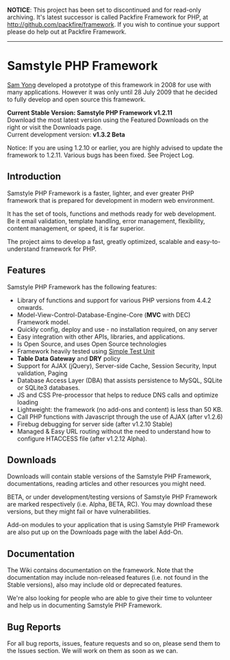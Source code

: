 **NOTICE**: This project has been set to discontinued and for read-only archiving. It's latest successor is called Packfire Framework for PHP, at http://github.com/packfire/framework. If you wish to continue your support please do help out at Packfire Framework.


---


# Samstyle PHP Framework #
[Sam Yong](http://thephpdeveloper.blogspot.com/) developed a prototype of this framework in 2008 for use with many applications. However it was only until 28 July 2009 that he decided to fully develop and open source this framework.

**Current Stable Version: Samstyle PHP Framework v1.2.11**<br />
Download the most latest version using the Featured Downloads on the right or visit the Downloads page.<br />
Current development version: **v1.3.2 Beta**

Notice: If you are using 1.2.10 or earlier, you are highly advised to update the framework to 1.2.11. Various bugs has been fixed. See Project Log.

## Introduction ##
Samstyle PHP Framework is a faster, lighter, and ever greater PHP framework that is prepared for development in modern web environment.

It has the set of tools, functions and methods ready for web development. Be it email validation, template handling, error management, flexibility, content management, or speed, it is far superior.

The project aims to develop a fast, greatly optimized, scalable and easy-to-understand framework for PHP.

## Features ##
Samstyle PHP Framework has the following features:

  * Library of functions and support for various PHP versions from 4.4.2 onwards.
  * Model-View-Control-Database-Engine-Core (**MVC** with DEC) Framework model.
  * Quickly config, deploy and use - no installation required, on any server
  * Easy integration with other APIs, libraries, and applications.
  * Is Open Source, and uses Open Source technologies
  * Framework heavily tested using [Simple Test Unit](http://www.simpletest.org/)
  * **Table Data Gateway** and **DRY** policy
  * Support for AJAX (jQuery), Server-side Cache, Session Security, Input validation, Paging
  * Database Access Layer (DBA) that assists persistence to MySQL, SQLite or SQLite3 databases.
  * JS and CSS Pre-processor that helps to reduce DNS calls and optimize loading
  * Lightweight: the framework (no add-ons and content) is less than 50 KB.
  * Call PHP functions with Javascript through the use of AJAX (after v1.2.6)
  * Firebug debugging for server side (after v1.2.10 Stable)
  * Managed & Easy URL routing without the need to understand how to configure HTACCESS file (after v1.2.12 Alpha).

## Downloads ##
Downloads will contain stable versions of the Samstyle PHP Framework, documentations, reading articles and other resources you might need.

BETA, or under development/testing versions of Samstyle PHP Framework are marked respectively (i.e. Alpha, BETA, RC). You may download these versions, but they might fail or have vulnerabilities.

Add-on modules to your application that is using Samstyle PHP Framework are also put up on the Downloads page with the label Add-On.

## Documentation ##

The Wiki contains documentation on the framework. Note that the documentation may include non-released features (i.e. not found in the Stable versions), also may include old or deprecated features.

We're also looking for people who are able to give their time to volunteer and help us in documenting Samstyle PHP Framework.

## Bug Reports ##
For all bug reports, issues, feature requests and so on, please send them to the Issues section. We will work on them as soon as we can.